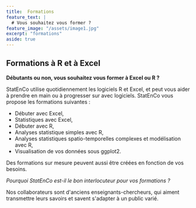 ```yaml
---
title:  Formations
feature_text: |
  # Vous souhaitez vous former ?
feature_image: "/assets/image1.jpg"
excerpt: "formations"
aside: true
---
```


## Formations à R et à Excel

**Débutants ou non, vous souhaitez vous former à Excel ou R ?**

 StatEnCo utilise quotidiennement les logiciels R et Excel, et peut vous aider à prendre en main ou à progresser sur avec logiciels. StatEnCo vous propose les formations suivantes : 
  - Débuter avec Excel,
  - Statistiques avec Excel,
  - Débuter avec R,
  - Analyses statistique simples avec R,
  - Analyses statistiques spatio-temporelles complexes et modélisation avec R,
  - Visualisation de vos données sous ggplot2.

Des formations sur mesure peuvent aussi être créées en fonction de vos besoins.

*Pourquoi StatEnCo est-il le bon interlocuteur pour vos formations ?*

Nos collaborateurs sont d'anciens enseignants-chercheurs, qui aiment transmettre leurs savoirs et savent s'adapter à un public varié. 
